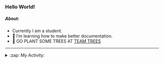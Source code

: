 ### Hello World!

##### About:
- Currently I am a student.
- 🌱 I’m learning how to make better documentation.
- 🌱 GO PLANT SOME TREES AT [TEAM TREES](https://teamtrees.org/)

---
<details>
  <summary>:zap: My Activity:</summary>
  
<!--START_SECTION:waka-->
![Code Time](http://img.shields.io/badge/Code%20Time-1%2C152%20hrs%2045%20mins-blue)

**I'm a Night 🦉** 

```text
🌞 Morning                1668 commits        ██░░░░░░░░░░░░░░░░░░░░░░░   09.70 % 
🌆 Daytime                5975 commits        █████████░░░░░░░░░░░░░░░░   34.73 % 
🌃 Evening                4891 commits        ███████░░░░░░░░░░░░░░░░░░   28.43 % 
🌙 Night                  4669 commits        ███████░░░░░░░░░░░░░░░░░░   27.14 % 
```
📅 **I'm Most Productive on Wednesday** 

```text
Monday                   2504 commits        ████░░░░░░░░░░░░░░░░░░░░░   14.56 % 
Tuesday                  2305 commits        ███░░░░░░░░░░░░░░░░░░░░░░   13.40 % 
Wednesday                4011 commits        ██████░░░░░░░░░░░░░░░░░░░   23.32 % 
Thursday                 2148 commits        ███░░░░░░░░░░░░░░░░░░░░░░   12.49 % 
Friday                   1737 commits        ███░░░░░░░░░░░░░░░░░░░░░░   10.10 % 
Saturday                 1527 commits        ██░░░░░░░░░░░░░░░░░░░░░░░   08.88 % 
Sunday                   2971 commits        ████░░░░░░░░░░░░░░░░░░░░░   17.27 % 
```


📊 **This Week I Spent My Time On** 

```text
🔥 Editors: 
VS Code                  0 secs              █████████████████████████   100.00 % 

🐱‍💻 Projects: 
praise                   0 secs              █████████████████████████   100.00 % 
```


 Last Updated on 31/07/2023 01:37:12 UTC
<!--END_SECTION:waka-->
</details>
